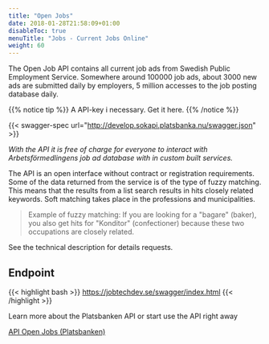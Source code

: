 ```yaml
---
title: "Open Jobs"
date: 2018-01-28T21:58:09+01:00
disableToc: true
menuTitle: "Jobs - Current Jobs Online"
weight: 60
---
```


The Open Job API contains all current job ads from Swedish Public Employment Service. Somewhere around 100000 job ads, about 3000 new ads are submitted daily by employers, 5 million accesses to the job posting database daily.

{{% notice tip %}}
A API-key i necessary. Get it here.
{{% /notice %}}

<!--
{{< oai-spec url="http://develop.sokapi.platsbanka.nu/swagger.json" api_key="special-key" >}}
-->

{{< swagger-spec url="http://develop.sokapi.platsbanka.nu/swagger.json" >}}

*With the API it is free of charge for everyone to interact with Arbetsförmedlingens job ad database with in custom built services.*

The API is an open interface without contract or registration requirements. Some of the data returned from the service is of the type of fuzzy matching.
This means that the results from a list search results in hits closely related keywords. Soft matching takes place in the professions and municipalities.

>Example of fuzzy matching:
If you are looking for a "bagare" (baker), you also get hits for "Konditor" (confectioner) because these two occupations are closely related.

See the technical description for details requests.

## Endpoint
{{< highlight bash >}}
https://jobtechdev.se/swagger/index.html
{{< /highlight >}}


Learn more about the Platsbanken API or start use the API right away

[API Open Jobs (Platsbanken)](https://jobtechdev.se/swagger/index.html)